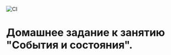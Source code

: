 
![CI](https://github.com/markovanton1986/events_state_1/actions/workflows/web.yml/badge.svg)


# Домашнее задание к занятию "События и состояния".
